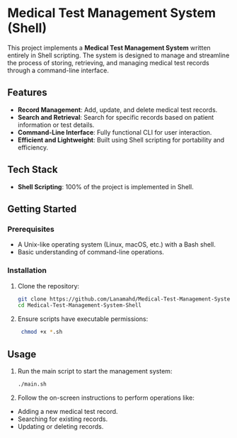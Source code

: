 # Medical Test Management System (Shell)

This project implements a **Medical Test Management System** written entirely in Shell scripting. The system is designed to manage and streamline the process of storing, retrieving, and managing medical test records through a command-line interface.

## Features
- **Record Management**: Add, update, and delete medical test records.
- **Search and Retrieval**: Search for specific records based on patient information or test details.
- **Command-Line Interface**: Fully functional CLI for user interaction.
- **Efficient and Lightweight**: Built using Shell scripting for portability and efficiency.

## Tech Stack
- **Shell Scripting**: 100% of the project is implemented in Shell.

## Getting Started

### Prerequisites
- A Unix-like operating system (Linux, macOS, etc.) with a Bash shell.
- Basic understanding of command-line operations.

### Installation
1. Clone the repository:
   ```bash
   git clone https://github.com/Lanamahd/Medical-Test-Management-System-Shell.git
   cd Medical-Test-Management-System-Shell

2. Ensure scripts have executable permissions:
   ```bash
    chmod +x *.sh

## Usage

1. Run the main script to start the management system:
   ```bash
   ./main.sh

2. Follow the on-screen instructions to perform operations like:

- Adding a new medical test record.
- Searching for existing records.
- Updating or deleting records.

